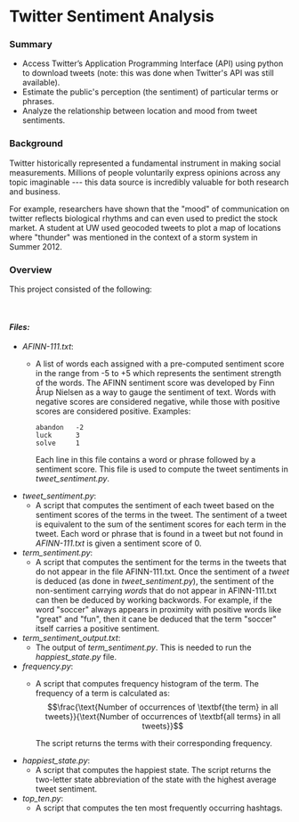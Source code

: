 # Twitter Sentiment Analysis

### Summary

*	Access Twitter’s Application Programming Interface (API) using python to download tweets (note: this was done when Twitter's API was still available).
*	Estimate the public's perception (the sentiment) of particular terms or phrases.
*	Analyze the relationship between location and mood from tweet sentiments.

### Background

Twitter historically represented a fundamental instrument in making social measurements. Millions of people voluntarily express opinions across any topic imaginable --- this data source is incredibly valuable for both research and business.

For example, researchers have shown that the "mood" of communication on twitter reflects biological rhythms and can even used to predict the stock market. A student at UW used geocoded tweets to plot a map of locations where "thunder" was mentioned in the context of a storm system in Summer 2012.

### Overview

This project consisted of the following:  

<br>
  
#### _Files:_

* _AFINN-111.txt_:
    * A list of words each assigned with a pre-computed sentiment score in the range from -5 to +5 which represents the sentiment strength of the words. The AFINN sentiment score was developed by Finn Årup Nielsen as a way to gauge the sentiment of text. Words with negative scores are considered negative, while those with positive scores are considered positive. Examples:

          abandon   -2
          luck      3
          solve     1
      
      Each line in this file contains a word or phrase followed by a sentiment score. This file is used to compute the tweet sentiments in _tweet_sentiment.py_.
* _tweet_sentiment.py_:
    * A script that computes the sentiment of each tweet based on the sentiment scores of the terms in the tweet. The sentiment of a tweet is equivalent to the sum of the sentiment scores for each term in the tweet. Each word or phrase that is found in a tweet but not found in _AFINN-111.txt_ is given a sentiment score of 0.
* _term_sentiment.py_:
    * A script that computes the sentiment for the terms in the tweets that do not appear in the file AFINN-111.txt. Once the sentiment of a _tweet_ is deduced (as done in _tweet_sentiment.py_), the sentiment of the non-sentiment carrying _words_ that do not appear in AFINN-111.txt can then be deduced by working backwords. For example, if the word "soccer" always appears in proximity with positive words like "great" and "fun", then it cane be deduced that the term "soccer" itself carries a positive sentiment.
* _term_sentiment_output.txt_:
    * The output of _term_sentiment.py_. This is needed to run the _happiest_state.py_ file.
* _frequency.py_:
    * A script that computes frequency histogram of the term. The frequency of a term is calculated as:
      $$\frac{\text{Number of occurrences of \textbf{the term} in all tweets}}{\text{Number of occurrences of \textbf{all terms} in all tweets}}$$

      The script returns the terms with their corresponding frequency.
* _happiest_state.py_:
    * A script that computes the happiest state. The script returns the two-letter state abbreviation of the state with the highest average tweet sentiment.
* _top_ten.py_:
    * A script that computes the ten most frequently occurring hashtags.
